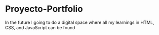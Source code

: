 # Proyecto-Portfolio
In the future I going to do a digital space where all my learnings in HTML, CSS, and JavaScript can be found
